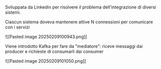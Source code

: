 Sviluppata da Linkedin per risolvere il problema dell'integrazione di diversi sistemi.

Ciascun sistema doveva mantenere attive N connessioni per comunicare con i servizi

![[Pasted image 20250209100943.png]]


Viene introdotto Kafka per fare da "mediatore": riceve messaggi dai producer e richieste di consumarli dai consumer

![[Pasted image 20250209101050.png]]


